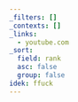 ```yaml
---
_filters: []
_contexts: []
_links:
  - youtube.com
_sort:
  field: rank
  asc: false
  group: false
idek: ffuck
---
```

